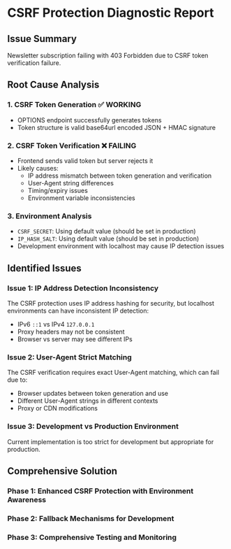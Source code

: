 # CSRF Protection Diagnostic Report

## Issue Summary
Newsletter subscription failing with 403 Forbidden due to CSRF token verification failure.

## Root Cause Analysis

### 1. CSRF Token Generation ✅ WORKING
- OPTIONS endpoint successfully generates tokens
- Token structure is valid base64url encoded JSON + HMAC signature

### 2. CSRF Token Verification ❌ FAILING
- Frontend sends valid token but server rejects it
- Likely causes:
  - IP address mismatch between token generation and verification
  - User-Agent string differences
  - Timing/expiry issues
  - Environment variable inconsistencies

### 3. Environment Analysis
- `CSRF_SECRET`: Using default value (should be set in production)
- `IP_HASH_SALT`: Using default value (should be set in production)
- Development environment with localhost may cause IP detection issues

## Identified Issues

### Issue 1: IP Address Detection Inconsistency
The CSRF protection uses IP address hashing for security, but localhost environments can have inconsistent IP detection:
- IPv6 `::1` vs IPv4 `127.0.0.1`
- Proxy headers may not be consistent
- Browser vs server may see different IPs

### Issue 2: User-Agent Strict Matching
The CSRF verification requires exact User-Agent matching, which can fail due to:
- Browser updates between token generation and use
- Different User-Agent strings in different contexts
- Proxy or CDN modifications

### Issue 3: Development vs Production Environment
Current implementation is too strict for development but appropriate for production.

## Comprehensive Solution

### Phase 1: Enhanced CSRF Protection with Environment Awareness
### Phase 2: Fallback Mechanisms for Development
### Phase 3: Comprehensive Testing and Monitoring